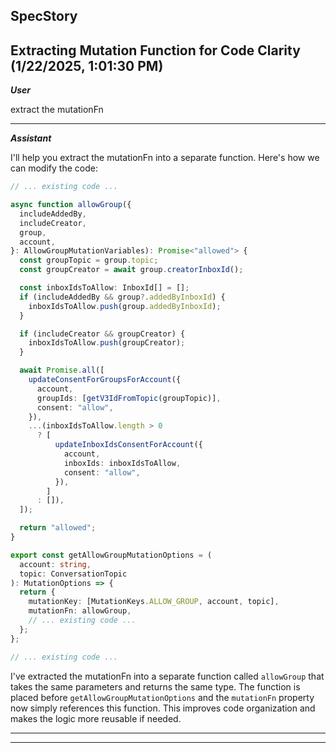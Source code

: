 ## SpecStory

## Extracting Mutation Function for Code Clarity (1/22/2025, 1:01:30 PM)

_**User**_

extract the mutationFn

---

_**Assistant**_

I'll help you extract the mutationFn into a separate function. Here's how we can modify the code:

```typescript:features/consent/use-allow-group.mutation.ts
// ... existing code ...

async function allowGroup({
  includeAddedBy,
  includeCreator,
  group,
  account,
}: AllowGroupMutationVariables): Promise<"allowed"> {
  const groupTopic = group.topic;
  const groupCreator = await group.creatorInboxId();

  const inboxIdsToAllow: InboxId[] = [];
  if (includeAddedBy && group?.addedByInboxId) {
    inboxIdsToAllow.push(group.addedByInboxId);
  }

  if (includeCreator && groupCreator) {
    inboxIdsToAllow.push(groupCreator);
  }

  await Promise.all([
    updateConsentForGroupsForAccount({
      account,
      groupIds: [getV3IdFromTopic(groupTopic)],
      consent: "allow",
    }),
    ...(inboxIdsToAllow.length > 0
      ? [
          updateInboxIdsConsentForAccount({
            account,
            inboxIds: inboxIdsToAllow,
            consent: "allow",
          }),
        ]
      : []),
  ]);

  return "allowed";
}

export const getAllowGroupMutationOptions = (
  account: string,
  topic: ConversationTopic
): MutationOptions => {
  return {
    mutationKey: [MutationKeys.ALLOW_GROUP, account, topic],
    mutationFn: allowGroup,
    // ... existing code ...
  };
};

// ... existing code ...
```

I've extracted the mutationFn into a separate function called `allowGroup` that takes the same parameters and returns the same type. The function is placed before `getAllowGroupMutationOptions` and the `mutationFn` property now simply references this function. This improves code organization and makes the logic more reusable if needed.

---



---

